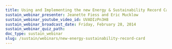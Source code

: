 ```yaml
---
title: Using and Implementing the new Energy & Sustainability Record Card (IAW ECB 2013-25)
sustain_webinar_presenter: Jeanette Fiess and Eric Mucklow
sustain_webinar_youtube_video_id: UVADIzPn3H8
sustain_webinar_broadcast_date: Friday, February 28, 2014
sustain_webinar_quiz_path:
doc_type: sustain_webinar
slug: /sustain/webinars/new-energy-sustainability-record-card
---
```

